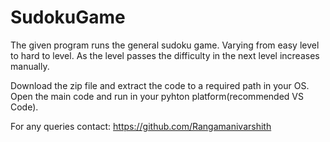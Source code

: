 # SudokuGame
The given program runs the general sudoku game.
Varying from easy level to hard to level.
As the level passes the difficulty in the next level increases manually.

Download the zip file and extract the code to a required path in your OS.
Open the main code and run in your pyhton platform(recommended VS Code).

For any queries contact: https://github.com/Rangamanivarshith
